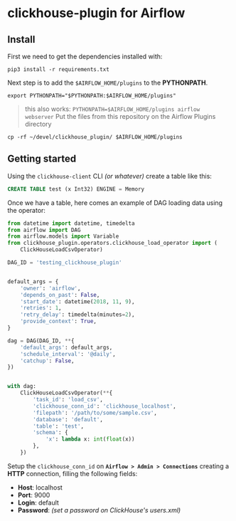 # clickhouse-plugin for Airflow

## Install
First we need to get the dependencies installed with:
```
pip3 install -r requirements.txt
```
Next step is to add the `$AIRFLOW_HOME/plugins` to the **PYTHONPATH**.
```
export PYTHONPATH="$PYTHONPATH:$AIRFLOW_HOME/plugins"
```
> this also works: `PYTHONPATH=$AIRFLOW_HOME/plugins airflow webserver`
 Put the files from this repository on the Airflow Plugins directory
 ```
cp -rf ~/devel/clickhouse_plugin/ $AIRFLOW_HOME/plugins
```

## Getting started

Using the `clickhouse-client` CLI _(or whatever)_ create a table like this:
```sql
CREATE TABLE test (x Int32) ENGINE = Memory
```


Once we have a table, here comes an example of DAG loading data using the operator:

```python
from datetime import datetime, timedelta
from airflow import DAG
from airflow.models import Variable
from clickhouse_plugin.operators.clickhouse_load_operator import (
    ClickHouseLoadCsvOperator)

DAG_ID = 'testing_clickhouse_plugin'


default_args = {
    'owner': 'airflow',
    'depends_on_past': False,
    'start_date': datetime(2018, 11, 9),
    'retries': 1,
    'retry_delay': timedelta(minutes=2),
    'provide_context': True,
}

dag = DAG(DAG_ID, **{
    'default_args': default_args,
    'schedule_interval': '@daily',
    'catchup': False,
})


with dag:
    ClickHouseLoadCsvOperator(**{
        'task_id': 'load_csv',
        'clickhouse_conn_id': 'clickhouse_localhost',
        'filepath': '/path/to/some/sample.csv',
        'database': 'default',
        'table': 'test',
        'schema': {
            'x': lambda x: int(float(x))
        },
    })


```

Setup the `clickhouse_conn_id` on **`Airflow > Admin > Connections`** creating a **HTTP** connection, filling the following fields:
 - **Host**: localhost
 - **Port**: 9000
 - **Login**: default
 - **Password**: <xxxxxx> _(set a password on ClickHouse's users.xml)_

